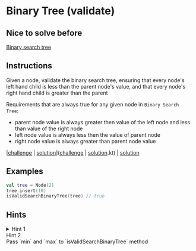 # Binary Tree (validate)

## Nice to solve before

[Binary search tree](../insert/Insert.md)

## Instructions

Given a node, validate the binary search tree, ensuring that every node's left hand child is less than the parent node's value, and that
every node's right hand child is greater than the parent

Requirements that are always true for any given node in `Binary Search Tree`:
- parent node value is always greater then value of the left node and less than value of the right node
- left node value is always less then the value of parent node
- right node value is always greater than parent node value

[[challenge](challenge) | [solution](solution.kt)]([challenge](challenge) | [solution](solution.kt).kt) | [solution](solution.kt)

## Examples

```kotlin
val tree = Node(2)
tree.insert(10)
isValidSearchBinaryTree(tree) // true
```

## Hints

<details>
<summary>Hint 1</summary>
Use recursion
</details>

<summary>Hint 2</summary>
Pass `min` and `max` to `isValidSearchBinaryTree` method
</details>
